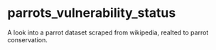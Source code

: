# parrots_vulnerability_status

A look into a parrot dataset scraped from wikipedia, realted to parrot conservation.
